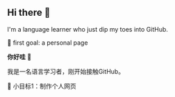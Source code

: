 ## Hi there 👋

I'm a language learner who just dip my toes into GitHub.

🎯 first goal: a personal page

**你好哇** 👋

我是一名语言学习者，刚开始接触GitHub。

🎯 小目标1：制作个人网页

<!--
**HumblebeezZ/HumblebeezZ** is a ✨ _special_ ✨ repository because its `README.md` (this file) appears on your GitHub profile.

Here are some ideas to get you started:

- 🔭 I’m currently working on ...
- 🌱 I’m currently learning ...
- 👯 I’m looking to collaborate on ...
- 🤔 I’m looking for help with ...
- 💬 Ask me about ...
- 📫 How to reach me: ...
- 😄 Pronouns: ...
- ⚡ Fun fact: ...
-->
